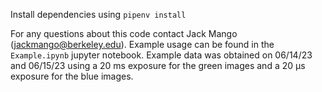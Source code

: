 Install dependencies using 
`pipenv install`

For any questions about this code contact Jack Mango (jackmango@berkeley.edu). Example usage
can be found in the `Example.ipynb` jupyter notebook. Example data was obtained on 06/14/23 and 
06/15/23 using a 20 ms exposure for the green images and a 20 µs exposure for the blue images. 